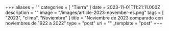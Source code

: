 +++
aliases = ""
categories = [ "Tierra" ]
date = 2023-11-01T11:21:11.000Z
description = ""
image = "/images/article-2023-november-es.png"
tags = [ "2023", "clima", "Noviembre" ]
title = "Noviembre de 2023 comparado con noviembres de 1922 a 2022"
type = "post"
url = ""
_template = "post"
+++

